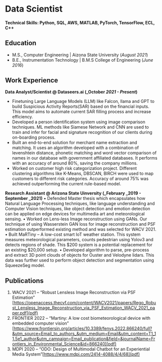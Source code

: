 # Data Scientist

#### Technical Skills: Python, SQL, AWS, MATLAB, PyTorch, TensorFlow, ECL, C++

## Education							       		
- M.S., Computer Engineering	| Aizona State University (_August 2021_)	 			        		
- B.E., Instrumentation Technology | B.M.S College of Engineering (_June 2016_)

## Work Experience
**Data Analyst/Scientist @ Dataseers.ai (_October _2021 - Present_)**
- Finetuning Large Language Models (LLM) like Falcon, llama and GPT to build Suspicious Activity Reports(SAR) based on the financial inputs. This model aims to automate current SAR filling process and increase efficiency.
- Developed a person identification system using image comparison techniques. ML methods like Siamese Network and CNN are used to train and infer for facial and signature recognition of our clients during on-boarding process.
- Built an end-to-end solution for merchant name extraction and matching. It uses an algorithm developed with a combination of levenshtein distance, phonetic matching and word vector comparison of names in our database with government affiliated databases. It performs with an accuracy of around 80%, saving the company millions. 
- Worked on customer high risk categorization project. Different clustering algorithms like K-Means, DBSCAN, BIRCH were used to map customers to different risk categories. Accuracy of around 75% was achieved outperforming the current rule-based model.

**Research Assistant @ Arizona State Uinversity (_February _2019 - September _2021)**
• Defended Master thesis which encapsulates how Natural Language Processing techniques, like language understanding and Computer Vision techniques, like object detection and emotion detection can be applied on edge devices for multimedia art and meteorological sensing.
•          Worked on Lens-less Image reconstruction using GANs. Our technique of using Wasserstein GAN loss for image reconstruction and PSF estimation outperformed existing method and was selected for WACV 2021.
•          Built MaRTiny – A low-cost smart IoT weather station. This system measures meteorological parameters, counts pedestrian using Yolov3 and detects regions of shade. This $200 system is a potential replacement for an existing $20,000 setup.
•         Developed algorithm to parse, pre-process and extract 3D point clouds of objects for Ouster and Velodyne lidars. This data was further used to perform object detection and segmentation using SqueezeSeg model.


## Publications
1. WACV 2021      –   “Robust Lensless Image Reconstruction via PSF Estimation” [https://openaccess.thecvf.com/content/WACV2021/papers/Rego_Robust_Lensless_Image_Reconstruction_via_PSF_Estimation_WACV_2021_paper.pdf](pdf)
2. FRONTIER 2022  –   “Martiny: A low cost biometeorological device with embedded computer vision” [https://www.frontiersin.org/articles/10.3389/fenvs.2022.866240/full?&utm_source=Email_to_authors_&utm_medium=Email&utm_content=T1_11.5e1_author&utm_campaign=Email_publication&field=&journalName=Frontiers_in_Environmental_Science&id=866240](pdf)
3. MDPI 2020      –   “ODO: Design of Multimodal Chatbot for an Experiential Media System”[https://www.mdpi.com/2414-4088/4/4/68](pdf)
